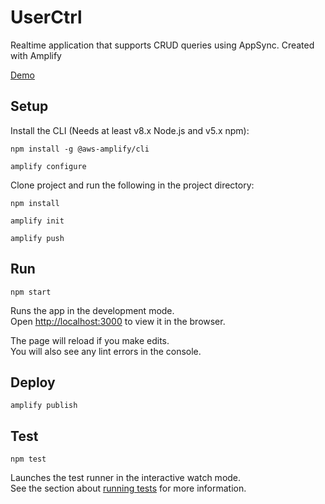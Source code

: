# UserCtrl

Realtime application that supports CRUD queries using AppSync. Created with Amplify

[Demo](http://buildops-challenge-20200316093903-hostingbucket-dev.s3-website-us-west-2.amazonaws.com/dashboard)

## Setup

Install the CLI (Needs at least v8.x Node.js and v5.x npm):

`npm install -g @aws-amplify/cli`

`amplify configure`

Clone project and run the following in the project directory:

`npm install`

`amplify init`

`amplify push`

## Run

`npm start`

Runs the app in the development mode.<br />
Open [http://localhost:3000](http://localhost:3000) to view it in the browser.

The page will reload if you make edits.<br />
You will also see any lint errors in the console.

## Deploy

`amplify publish`

## Test

`npm test`

Launches the test runner in the interactive watch mode.<br />
See the section about [running tests](https://facebook.github.io/create-react-app/docs/running-tests) for more information.
